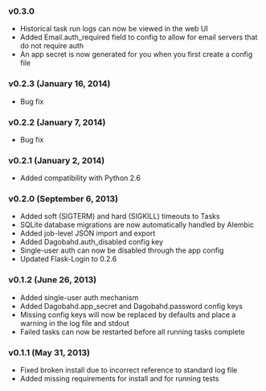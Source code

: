### v0.3.0

  * Historical task run logs can now be viewed in the web UI
  * Added Email.auth_required field to config to allow for email servers that do not require auth
  * An app secret is now generated for you when you first create a config file

### v0.2.3 (January 16, 2014)

  * Bug fix

### v0.2.2 (January 7, 2014)

  * Bug fix

### v0.2.1 (January 2, 2014)

  * Added compatibility with Python 2.6

### v0.2.0 (September 6, 2013)

  * Added soft (SIGTERM) and hard (SIGKILL) timeouts to Tasks
  * SQLite database migrations are now automatically handled by Alembic
  * Added job-level JSON import and export
  * Added Dagobahd.auth_disabled config key
  * Single-user auth can now be disabled through the app config
  * Updated Flask-Login to 0.2.6

### v0.1.2 (June 26, 2013)

 * Added single-user auth mechanism
 * Added Dagobahd.app_secret and Dagobahd.password config keys
 * Missing config keys will now be replaced by defaults and place a warning in the log file and stdout
 * Failed tasks can now be restarted before all running tasks complete

### v0.1.1 (May 31, 2013)

 * Fixed broken install due to incorrect reference to standard log file
 * Added missing requirements for install and for running tests
